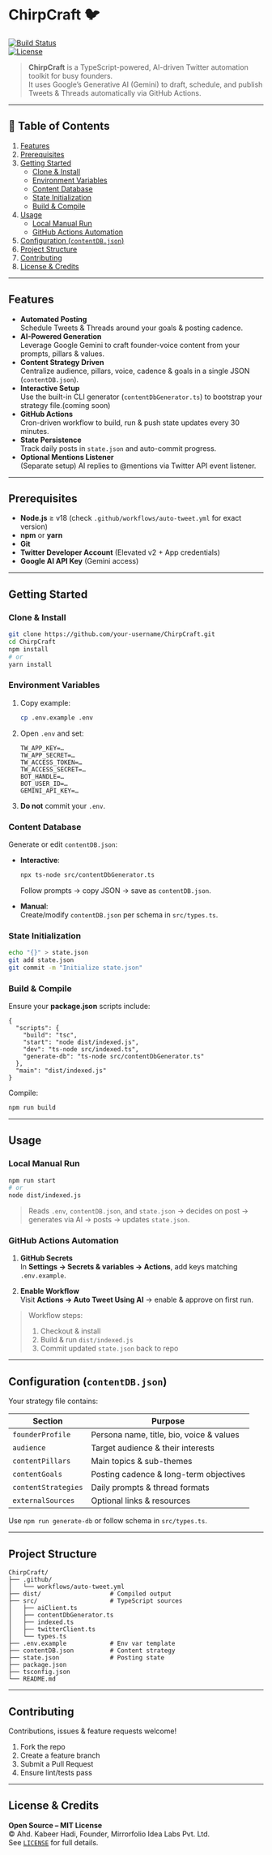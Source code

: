 
# ChirpCraft 🐦

[![Build Status](https://github.com/your-username/ChirpCraft/actions/workflows/twitter-bot.yml/badge.svg)](https://github.com/your-username/ChirpCraft/actions)  
[![License](https://img.shields.io/badge/License-MIT-blue.svg)](LICENSE)

> **ChirpCraft** is a TypeScript-powered, AI-driven Twitter automation toolkit for busy founders.  
> It uses Google’s Generative AI (Gemini) to draft, schedule, and publish Tweets & Threads automatically via GitHub Actions.

---

## 📌 Table of Contents

1. [Features](#features)  
2. [Prerequisites](#prerequisites)  
3. [Getting Started](#getting-started)  
   - [Clone & Install](#clone--install)  
   - [Environment Variables](#environment-variables)  
   - [Content Database](#content-database)  
   - [State Initialization](#state-initialization)  
   - [Build & Compile](#build--compile)  
4. [Usage](#usage)  
   - [Local Manual Run](#local-manual-run)  
   - [GitHub Actions Automation](#github-actions-automation)  
5. [Configuration (`contentDB.json`)](#configuration-contentdbjson)  
6. [Project Structure](#project-structure)  
7. [Contributing](#contributing)  
8. [License & Credits](#license--credits)

---

## Features

- **Automated Posting**  
  Schedule Tweets & Threads around your goals & posting cadence.  
- **AI-Powered Generation**  
  Leverage Google Gemini to craft founder-voice content from your prompts, pillars & values.  
- **Content Strategy Driven**  
  Centralize audience, pillars, voice, cadence & goals in a single JSON (`contentDB.json`).  
- **Interactive Setup**  
  Use the built-in CLI generator (`contentDbGenerator.ts`) to bootstrap your strategy file.(coming soon)  
- **GitHub Actions**  
  Cron-driven workflow to build, run & push state updates every 30 minutes.  
- **State Persistence**  
  Track daily posts in `state.json` and auto-commit progress.  
- **Optional Mentions Listener**  
  (Separate setup) AI replies to @mentions via Twitter API event listener.

---

## Prerequisites

- **Node.js** ≥ v18 (check `.github/workflows/auto-tweet.yml` for exact version)  
- **npm** or **yarn**  
- **Git**  
- **Twitter Developer Account** (Elevated v2 + App credentials)  
- **Google AI API Key** (Gemini access)

---

## Getting Started

### Clone & Install

```bash
git clone https://github.com/your-username/ChirpCraft.git
cd ChirpCraft
npm install
# or
yarn install
```

### Environment Variables

1. Copy example:

   ```bash
   cp .env.example .env
   ```

2. Open `.env` and set:

   ```dotenv
   TW_APP_KEY=…
   TW_APP_SECRET=…
   TW_ACCESS_TOKEN=…
   TW_ACCESS_SECRET=…
   BOT_HANDLE=…
   BOT_USER_ID=…
   GEMINI_API_KEY=…
   ```

3. **Do not** commit your `.env`.

### Content Database

Generate or edit `contentDB.json`:

- **Interactive**:

  ```bash
  npx ts-node src/contentDbGenerator.ts
  ```

  Follow prompts → copy JSON → save as `contentDB.json`.

- **Manual**:  
  Create/modify `contentDB.json` per schema in `src/types.ts`.

### State Initialization

```bash
echo "{}" > state.json
git add state.json
git commit -m "Initialize state.json"
```

### Build & Compile

Ensure your **package.json** scripts include:

```jsonc
{
  "scripts": {
    "build": "tsc",
    "start": "node dist/indexed.js",
    "dev": "ts-node src/indexed.ts",
    "generate-db": "ts-node src/contentDbGenerator.ts"
  },
  "main": "dist/indexed.js"
}
```

Compile:

```bash
npm run build
```

---

## Usage

### Local Manual Run

```bash
npm run start
# or
node dist/indexed.js
```

> Reads `.env`, `contentDB.json`, and `state.json` → decides on post → generates via AI → posts → updates `state.json`.

### GitHub Actions Automation

1. **GitHub Secrets**  
   In **Settings → Secrets & variables → Actions**, add keys matching `.env.example`.

2. **Enable Workflow**  
   Visit **Actions → Auto Tweet Using AI** → enable & approve on first run.

> Workflow steps:
>
> 1. Checkout & install  
> 2. Build & run `dist/indexed.js`  
> 3. Commit updated `state.json` back to repo

---

## Configuration (`contentDB.json`)

Your strategy file contains:

| Section            | Purpose                                           |
| ------------------ | ------------------------------------------------- |
| `founderProfile`   | Persona name, title, bio, voice & values          |
| `audience`         | Target audience & their interests                 |
| `contentPillars`   | Main topics & sub-themes                          |
| `contentGoals`     | Posting cadence & long-term objectives            |
| `contentStrategies`| Daily prompts & thread formats                    |
| `externalSources`  | Optional links & resources                        |

Use `npm run generate-db` or follow schema in `src/types.ts`.

---

## Project Structure

```text
ChirpCraft/
├── .github/
│   └── workflows/auto-tweet.yml
├── dist/                   # Compiled output
├── src/                    # TypeScript sources
│   ├── aiClient.ts
│   ├── contentDbGenerator.ts
│   ├── indexed.ts
│   ├── twitterClient.ts
│   └── types.ts
├── .env.example            # Env var template
├── contentDB.json          # Content strategy
├── state.json              # Posting state
├── package.json
├── tsconfig.json
└── README.md
```

---

## Contributing

Contributions, issues & feature requests welcome!  

1. Fork the repo  
2. Create a feature branch  
3. Submit a Pull Request  
4. Ensure lint/tests pass

---

## License & Credits

**Open Source – MIT License**  
© Ahd. Kabeer Hadi, Founder, Mirrorfolio Idea Labs Pvt. Ltd.  
See [`LICENSE`](LICENSE) for full details.  
